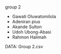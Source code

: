 group 2
* Gawati Oluwatomilola
* Adeniran pius
* Akande Sulton
* Udoh Ubong-Abasi
* Rahmon Halimah

DATA:
Group 2.csv 
